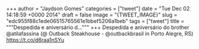 
+++
author = "Jaydson Gomes"
categories = ["tweet"]
date = "Tue Dec 02 14:18:59 +0000 2014"
draft = false
image = "{TWEET_IMAGE}"
slug = "edc955f88c1ede06515765561e1bbef5206a1beb"
tags = ["tweet"]
title = """Despedida e aniversário d..."""
+++
Despedida e aniversário do brother @atilafassina (@ Outback Steakhouse - @outbackbrasil in Porto Alegre, RS) https://t.co/d6raa1nSYu

